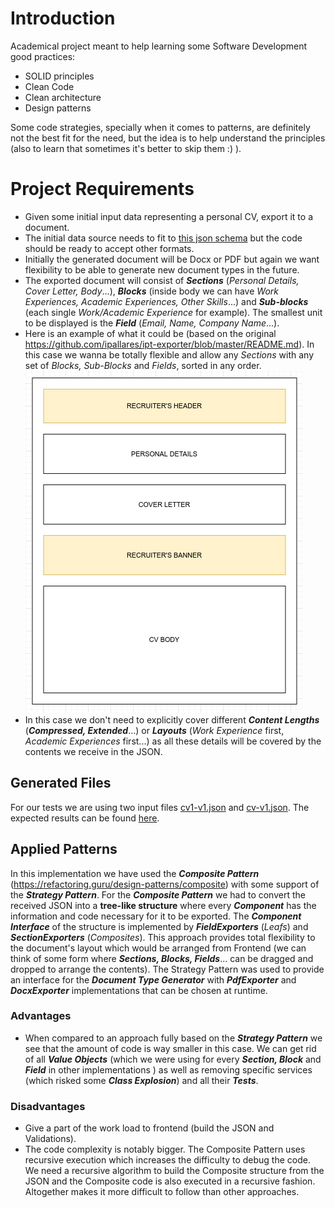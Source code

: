 

# Introduction
Academical project meant to help learning some Software Development good practices:
* SOLID principles
* Clean Code
* Clean architecture
* Design patterns

Some code strategies, specially when it comes to patterns, are definitely not the best fit for the need, but the idea is to help understand the principles (also to learn that sometimes it's better to skip them :) ).

# Project Requirements
* Given some initial input data representing a personal CV, export it to a document.
* The initial data source needs to fit to [this json schema](https://github.com/ipallares/ipt-exporter/blob/master/src/exporter/application/services/converter/inputJsonSchemaV1/schema/cv-schema-v1.json) but the code should be ready to accept other formats.
* Initially the generated document will be Docx or PDF but again we want flexibility to be able to generate new document types in the future.
* The exported document will consist of ***Sections*** (*Personal Details, Cover Letter, Body*...), ***Blocks*** (inside body we can have *Work Experiences, Academic Experiences, Other Skills*...) and ***Sub-blocks*** (each single *Work/Academic Experience* for example). The smallest unit to be displayed is the ***Field*** (*Email, Name, Company Name*...).
* Here is an example of what it could be (based on the original https://github.com/ipallares/ipt-exporter/blob/master/README.md). In this case we wanna be totally flexible and allow any *Sections* with any set of *Blocks, Sub-Blocks* and *Fields*, sorted in any order.
![enter image description here](https://github.com/ipallares/ipt-exporter/blob/master/docs/images/cv-generic-layout.png?raw=true)
* In this case we don't need to explicitly cover different ***Content Lengths*** (***Compressed, Extended***...) or ***Layouts*** (*Work Experience* first, *Academic Experiences* first...) as all these details will be covered by the contents we receive in the JSON.

## Generated Files
For our tests we are using two input files [cv1-v1.json](https://github.com/ipallares/ipt-exporter/blob/using_composite_pattern/tests/exporter/application/services/exporter/input-data/cv1-v1.json) and [cv-v1.json](https://github.com/ipallares/ipt-exporter/blob/using_composite_pattern/tests/exporter/application/services/exporter/input-data/cv1-v1.json).
The expected results can be found [here](https://github.com/ipallares/ipt-exporter/tree/using_composite_pattern/tests/exporter/application/services/exporter/expected-documents).
## Applied Patterns
In this implementation we have used the ***Composite Pattern*** (https://refactoring.guru/design-patterns/composite) with some support of the ***Strategy Pattern***. 
For the ***Composite Pattern*** we had to convert the received JSON into a **tree-like structure** where every ***Component*** has the information and code necessary for it to be exported. The ***Component Interface*** of the structure is implemented by ***FieldExporters*** (*Leafs*) and ***SectionExporters*** (*Composites*).
This approach provides total flexibility to the document's layout which would be arranged from Frontend (we can think of some form where ***Sections, Blocks, Fields***... can be dragged and dropped to arrange the contents).
The Strategy Pattern was used to provide an interface for the ***Document Type Generator*** with ***PdfExporter*** and ***DocxExporter*** implementations that can be chosen at runtime.
### Advantages
* When compared to an approach fully based on the ***Strategy Pattern*** we see that the amount of code is way smaller in this case. We can get rid of all ***Value Objects*** (which we were using for every ***Section, Block*** and ***Field*** in other implementations ) as well as removing specific services (which risked some ***Class Explosion***) and all their ***Tests***.
### Disadvantages
* Give a part of the work load to frontend (build the JSON and Validations).
* The code complexity is notably bigger. The Composite Pattern uses recursive execution which increases the difficulty to debug the code. We need a recursive algorithm to build the Composite structure from the JSON and the Composite code is also executed in a recursive fashion. Altogether makes it more difficult to follow than other approaches.
